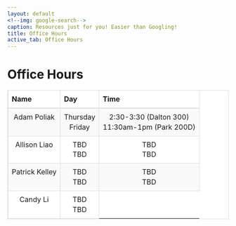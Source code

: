 ```yaml
---
layout: default
<!--img: google-search-->
caption: Resources just for you! Easier than Googling!
title: Office Hours
active_tab: Office Hours
---
```


 <style>

th {
    text-align: left
}

table > thead > tr > th, table > tbody > tr > th, table > tfoot > tr > th, table > thead > tr > td,
table > tbody > tr > td, table > tfoot > tr > td {
    padding: 8px;
    line-height: 1.42857143;
    vertical-align: top;
    border-top: 1px solid #ddd
}

table > thead > tr > th {
    vertical-align: bottom;
    border-bottom: 2px solid #ddd
}

table > caption + thead > tr:first-child > th, table > colgroup + thead > tr:first-child > th,
table > thead:first-child > tr:first-child > th, table > caption + thead > tr:first-child > td,
table > colgroup + thead > tr:first-child > td, table > thead:first-child > tr:first-child > td {
    border-top: 0
}

table > tbody + tbody {
    border-top: 2px solid #ddd
}

table {
    border: 1px solid #ddd;
    border-spacing: 0;
    border-collapse: collapse;
    background-color: #fff;
    width: 100%;
    max-width: 100%;
    margin-bottom: 20px
}

td, th {
    padding: 0
}

table > thead > tr > th, table > tbody > tr > th, table > tfoot > tr > th,
table > thead > tr > td, table > tbody > tr > td, table > tfoot > tr > td {
    border: 1px solid #ddd
}

table > thead > tr > th, table > thead > tr > td {
    border-bottom-width: 2px
}

table > tbody > tr:nth-child(odd) {
    background-color: #f9f9f9
}

</style>


# Office Hours

<table>
<thead>
<tr>
<th align="center">Name</th>
<th align="center">Day</th>
<th align="center">Time</th>
</tr>
</thead>
<tbody>
<tr align="center">
<td>Adam Poliak</td>
<td align="center">Thursday <br>Friday</td>
<td>2:30-3:30 (Dalton 300)<br>11:30am-1pm (Park 200D)</td>
</tr>
<tr align="center">
<td align="center">Allison Liao</td>
<td align="center">TBD <br> TBD </td>
<td>TBD <br> TBD </td>
</tr>
<tr align="center">
<td align="center">Patrick Kelley</td>
<td align="center"> TBD<br> TBD</td>
<td>TBD <br> TBD </td>
</tr>
<tr align="center">
<td align="center">Candy Li</td>
<td align="center"> TBD<br> TBD</td>
</tr>
</tbody>
</table>

<!--
## Barnard CS Help Room

<h4>See Piazza for link</h4>

<table>
<thead>
<tr>
<th align="center">Day</th>
<th align="center">Time</th>
</tr>
</thead>
<tbody>
<tr align="center">
<td>Monday</td>
<td align="center">1-3pm</td>
</tr>
<tr align="center">
<td>Tuesday</td>
<td align="center">12-2pm, 5-7pm</td>
</tr>
<tr align="center">
<td>Wednesday</td>
<td align="center">2-5pm</td>
</tr>
<tr align="center">
<td>Thursday</td>
<td align="center">10am-12pm, 4-6pm</td>
</tr>
</tbody>
</table>
-->

